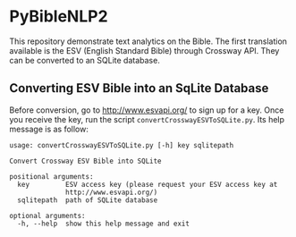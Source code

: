 # PyBibleNLP2
This repository demonstrate text analytics on the Bible. The first
translation available is the ESV (English Standard Bible) through
Crossway API. They can be converted to an SQLite database. 

## Converting ESV Bible into an SqLite Database
Before conversion, go to <http://www.esvapi.org/> to sign up for a key.
Once you receive the key, run the script `convertCrosswayESVToSQLite.py`. 
Its help message is as follow:

```
usage: convertCrosswayESVToSQLite.py [-h] key sqlitepath

Convert Crossway ESV Bible into SQLite

positional arguments:
  key         ESV access key (please request your ESV access key at
              http://www.esvapi.org/)
  sqlitepath  path of SQLite database

optional arguments:
  -h, --help  show this help message and exit
```
